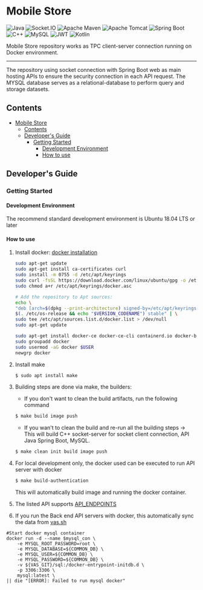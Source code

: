 # Mobile Store

![Java](https://img.shields.io/badge/java-%23ED8B00.svg?style=for-the-badge&logo=java&logoColor=white)
![Socket.IO](https://img.shields.io/badge/Socket.io-010101?&style=for-the-badge&logo=Socket.io&logoColor=white)
![Apache Maven](https://img.shields.io/badge/Apache%20Maven-C71A36?style=for-the-badge&logo=Apache%20Maven&logoColor=white)
![Apache Tomcat](https://img.shields.io/badge/apache%20tomcat-%23F8DC75.svg?style=for-the-badge&logo=apache-tomcat&logoColor=black)
![Spring Boot](https://img.shields.io/badge/Spring_Boot-F2F4F9?style=for-the-badge&logo=spring-boot)
![C++](https://img.shields.io/badge/C%2B%2B-blue?style=for-the-badge&logo=c++&logoColor=white)
![MySQL](https://img.shields.io/badge/MySQL-blue?style=for-the-badge&logo=MYSQL&logoColor=white)
![JWT](https://img.shields.io/badge/JWT-green?style=for-the-badge&logo=spring-boot&logoColor=white)
![Kotlin](https://img.shields.io/badge/kotlin-%23ER8B41.svg?style=for-the-badge&logo=kotlin&logoColor=white)

Mobile Store repository works as TPC client-server connection running on Docker environment.

---
The repository using socket connection with Spring Boot web as main hosting APIs to ensure the security connection in each API request. The MYSQL database serves as a relational-database to perform query and storage datasets.

## Contents

- [Mobile Store](#mobile-store)
  - [Contents](#contents)
  - [Developer's Guide](#developers-guide)
    - [Getting Started](#getting-started)
      - [Development Environment](#development-environment)
      - [How to use](#how-to-use)

## Developer's Guide

### Getting Started

#### Development Environment

The recommend standard development environment is Ubuntu 18.04 LTS or later

#### How to use

1. Install docker: [docker installation](https://docs.docker.com/engine/install/ubuntu/)

    ```bash
    sudo apt-get update
    sudo apt-get install ca-certificates curl
    sudo install -m 0755 -d /etc/apt/keyrings
    sudo curl -fsSL https://download.docker.com/linux/ubuntu/gpg -o /etc/apt/keyrings/docker.asc
    sudo chmod a+r /etc/apt/keyrings/docker.asc
    
    # Add the repository to Apt sources:
    echo \
    "deb [arch=$(dpkg --print-architecture) signed-by=/etc/apt/keyrings/docker.asc] https://download.docker.com/linux/ubuntu \
    $(. /etc/os-release && echo "$VERSION_CODENAME") stable" | \
    sudo tee /etc/apt/sources.list.d/docker.list > /dev/null
    sudo apt-get update
    
    sudo apt-get install docker-ce docker-ce-cli containerd.io docker-buildx-plugin docker-compose-plugin
    sudo groupadd docker
    sudo usermod -aG docker $USER
    newgrp docker
    ```

2. Install make
    ```bash
    $ sudo apt install make
    ```

3. Building steps are done via make, the builders:
    - If you don't want to clean the build artifacts, run the following command
    ```bash
    $ make build image push
    ```
    - If you wan't to clean the build and re-run all the building steps -> This will build C++ socket-server for socket client connection, API Java Spring Boot, MySQL.
    ```bash
    $ make clean init build image push
    ```

4. For local development only, the docker used can be executed to run API server with docker
   ```bash
   $ make build-authentication
   ```
   This will automatically build image and running the docker container.

5. The listed API supports [API_ENDPOINTS](https://github.com/anhdung2k1/mobile-store/tree/main/authentication)
6. If you run the Back end API servers with docker, this automatically sync the data from [vas.sh](https://github.com/anhdung2k1/mobile-store/blob/main/vas.sh)
```
#Start docker mysql container
docker run -d --name $mysql_con \
    -e MYSQL_ROOT_PASSWORD=root \
    -e MYSQL_DATABASE=${COMMON_DB} \
    -e MYSQL_USER=${COMMON_DB} \
    -e MYSQL_PASSWORD=${COMMON_DB} \
    -v ${VAS_GIT}/sql:/docker-entrypoint-initdb.d \
    -p 3306:3306 \
    mysql:latest \
|| die "[ERROR]: Failed to run mysql docker"
```
